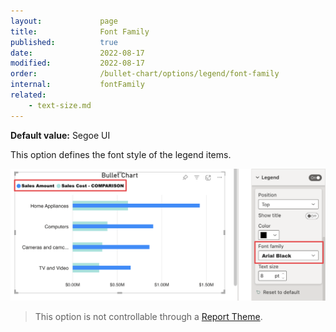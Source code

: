 ```yaml
---
layout:             page
title:              Font Family
published:          true
date:               2022-08-17
modified:           2022-08-17
order:              /bullet-chart/options/legend/font-family
internal:           fontFamily
related:
    - text-size.md
---
```

**Default value:** Segoe UI

This option defines the font style of the legend items.  

<img src="images/legend-font-family.png" width="700">

> This option is not controllable through a [Report Theme](../../features/themes.md).
